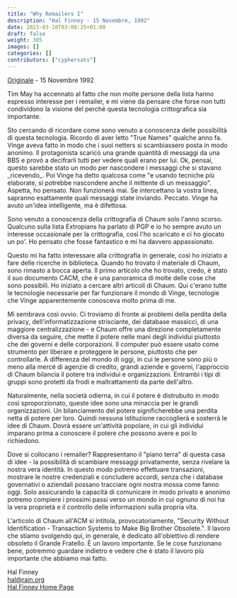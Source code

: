 ```yaml
---
title: "Why Remailers I"
description: "Hal Finney - 15 Novembre, 1992"
date: 2023-03-10T03:08:25+01:00
draft: false
weight: 305
images: []
categories: []
contributors: ["cyphersats"]
---
```


[Originale](https://web.archive.org/web/20041206214726/http://finney.org/~hal/why_rem1.html) - 15 Novembre 1992

Tim May ha accennato al fatto che non molte persone della lista hanno espresso interesse per i remailer, e mi viene da pensare che forse non tutti condividono la visione del perché questa tecnologia crittografica sia importante.

Sto cercando di ricordare come sono venuto a conoscenza delle possibilità di questa tecnologia. Ricordo di aver letto "True Names" qualche anno fa. Vinge aveva fatto in modo che i suoi netters si scambiassero posta in modo anonimo. Il protagonista scaricò una grande quantità di messaggi da una BBS e provò a decifrarli tutti per vedere quali erano per lui. Ok, pensai, questo sarebbe stato un modo per nascondere i messaggi che si stavano \_ricevendo\_. Poi Vinge ha detto qualcosa come "e usando tecniche più elaborate, si potrebbe nascondere anche il mittente di un messaggio". Aspetta, ho pensato. Non funzionerà mai. Se intercettano la vostra linea, sapranno esattamente quali messaggi state inviando. Peccato. Vinge ha avuto un'idea intelligente, ma è difettosa.

Sono venuto a conoscenza della crittografia di Chaum solo l'anno scorso. Qualcuno sulla lista Extropians ha parlato di PGP e io ho sempre avuto un interesse occasionale per la crittografia, così l'ho scaricato e ci ho giocato un po'. Ho pensato che fosse fantastico e mi ha davvero appassionato.

Questo mi ha fatto interessare alla crittografia in generale, così ho iniziato a fare delle ricerche in biblioteca. Quando ho trovato il materiale di Chaum, sono rimasto a bocca aperta. Il primo articolo che ho trovato, credo, è stato il suo documento CACM, che è una panoramica di molte delle cose che sono possibili. Ho iniziato a cercare altri articoli di Chaum. Qui c'erano tutte le tecnologie necessarie per far funzionare il mondo di Vinge, tecnologie che Vinge apparentemente conosceva molto prima di me.

Mi sembrava così ovvio. Ci troviamo di fronte ai problemi della perdita della privacy, dell'informatizzazione strisciante, dei database massicci, di una maggiore centralizzazione - e Chaum offre una direzione completamente diversa da seguire, che mette il potere nelle mani degli individui piuttosto che dei governi e delle corporazioni. Il computer può essere usato come strumento per liberare e proteggere le persone, piuttosto che per controllarle. A differenza del mondo di oggi, in cui le persone sono più o meno alla mercé di agenzie di credito, grandi aziende e governi, l'approccio di Chaum bilancia il potere tra individui e organizzazioni. Entrambi i tipi di gruppi sono protetti da frodi e maltrattamenti da parte dell'altro.

Naturalmente, nella società odierna, in cui il potere è distrubuito in modo così sproporzionato, queste idee sono una minaccia per le grandi organizzazioni. Un bilanciamento del potere significherebbe una perdita netta di potere per loro. Quindi nessuna istituzione raccoglierà e sosterrà le idee di Chaum. Dovrà essere un'attività popolare, in cui gli individui imparano prima a conoscere il potere che possono avere e poi lo richiedono.

Dove si collocano i remailer? Rappresentano il "piano terra" di questa casa di idee - la possibilità di scambiare messaggi privatamente, senza rivelare la nostra vera identità. In questo modo potremo effettuare transazioni, mostrare le nostre credenziali e concludere accordi, senza che i database governativi o aziendali possano tracciare ogni nostra mossa come fanno oggi. Solo assicurando la capacità di comunicare in modo privato e anonimo potremo compiere i prossimi passi verso un mondo in cui ognuno di noi ha la vera proprietà e il controllo delle informazioni sulla propria vita.

L'articolo di Chaum all'ACM si intitola, provocatoriamente, "Security Without Identification - Transaction Systems to Make Big Brother Obsolete.". Il lavoro che stiamo svolgendo qui, in generale, è dedicato all'obiettivo di rendere obsoleto il Grande Fratello. È un lavoro importante. Se le cose funzionano bene, potremmo guardare indietro e vedere che è stato il lavoro più importante che abbiamo mai fatto.

Hal Finney<br>
hal@rain.org<br>
[Hal Finney Home Page](hal-finney-home-page.md)
